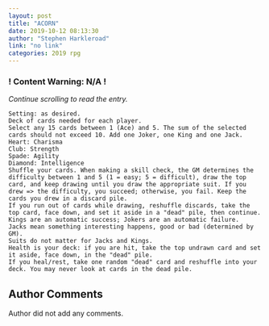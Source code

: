 ```yaml
---
layout: post
title: "ACORN"
date: 2019-10-12 08:13:30
author: "Stephen Harkleroad"
link: "no link"
categories: 2019 rpg
---
```

<div id="warning"><div id="content"><h3><strong>! Content Warning: N/A !</strong></h3><i>Continue scrolling to read the entry.</i></div></div>
 
```
Setting: as desired.
Deck of cards needed for each player.
Select any 15 cards between 1 (Ace) and 5. The sum of the selected cards should not exceed 10. Add one Joker, one King and one Jack. 
Heart: Charisma
Club: Strength
Spade: Agility
Diamond: Intelligence
Shuffle your cards. When making a skill check, the GM determines the difficulty between 1 and 5 (1 = easy; 5 = difficult), draw the top card, and keep drawing until you draw the appropriate suit. If you drew => the difficulty, you succeed; otherwise, you fail. Keep the cards you drew in a discard pile.
If you run out of cards while drawing, reshuffle discards, take the top card, face down, and set it aside in a "dead" pile, then continue. 
Kings are an automatic success; Jokers are an automatic failure. 
Jacks mean something interesting happens, good or bad (determined by GM).
Suits do not matter for Jacks and Kings.
Health is your deck: if you are hit, take the top undrawn card and set it aside, face down, in the "dead" pile.
If you heal/rest, take one random "dead" card and reshuffle into your deck. You may never look at cards in the dead pile.

```
## Author Comments
Author did not add any comments.

